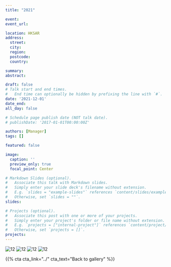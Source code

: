 ```yaml
---
title: "2021"

event: 
event_url: 

location: HKSAR
address:
  street: 
  city: 
  region: 
  postcode: 
  country: 

summary: 
abstract: 

draft: false
# Talk start and end times.
#   End time can optionally be hidden by prefixing the line with `#`.
date: '2021-12-01'
date_end: 
all_day: false

# Schedule page publish date (NOT talk date).
# publishDate: '2017-01-01T00:00:00Z'

authors: [Manager]
tags: []

featured: false

image:
  caption: ''
  preview_only: true
  focal_point: Center

# Markdown Slides (optional).
#   Associate this talk with Markdown slides.
#   Simply enter your slide deck's filename without extension.
#   E.g. `slides = "example-slides"` references `content/slides/example-slides.md`.
#   Otherwise, set `slides = ""`.
slides:

# Projects (optional).
#   Associate this post with one or more of your projects.
#   Simply enter your project's folder or file name without extension.
#   E.g. `projects = ["internal-project"]` references `content/project/deep-learning/index.md`.
#   Otherwise, set `projects = []`.
projects:
---
```

<!--more-->


![12](/gallery/activities/2021/Group-2021b.JPG)
![12](/gallery/activities/2021/Group-2021a.JPG)
![12](/gallery/activities/2021/Group-2021.JPG)
![12](/gallery/activities/2021/Group-2011-2021.JPG)

{{% cta cta_link="../" cta_text="Back to gallery" %}}
